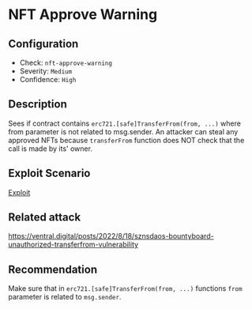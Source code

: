 # NFT Approve Warning

## Configuration
* Check: `nft-approve-warning`
* Severity: `Medium`
* Confidence: `High`

## Description
Sees if contract contains `erc721.[safe]TransferFrom(from, ...)` where from parameter is not related to msg.sender.
An attacker can steal any approved NFTs because `transferFrom` function does NOT check that the call is made by its' owner. 

## Exploit Scenario
[Exploit](tests\nft_approve_warning_test.sol) 

## Related attack
https://ventral.digital/posts/2022/8/18/sznsdaos-bountyboard-unauthorized-transferfrom-vulnerability

## Recommendation
Make sure that in `erc721.[safe]TransferFrom(from, ...)` functions `from` parameter is related to `msg.sender`.